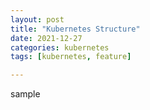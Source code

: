 ```yaml
---
layout: post
title: "Kubernetes Structure"
date: 2021-12-27
categories: kubernetes
tags: [kubernetes, feature]

---
```


sample